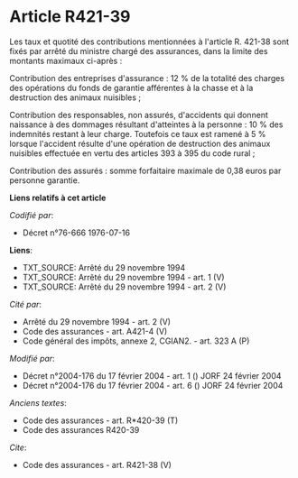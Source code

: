 # Article R421-39

Les taux et quotité des contributions mentionnées à l'article R. 421-38 sont fixés par arrêté du ministre chargé des
assurances, dans la limite des montants maximaux ci-après : 

Contribution des entreprises d'assurance : 12 % de la totalité des charges des opérations du fonds de garantie afférentes à
la chasse et à la destruction des animaux nuisibles ; 

Contribution des responsables, non assurés, d'accidents qui donnent naissance à des dommages résultant d'atteintes à la
personne : 10 % des indemnités restant à leur charge. Toutefois ce taux est ramené à 5 % lorsque l'accident résulte d'une
opération de destruction des animaux nuisibles effectuée en vertu des articles 393 à 395 du code rural ; 

Contribution des assurés : somme forfaitaire maximale de 0,38 euros par personne garantie.

**Liens relatifs à cet article**

_Codifié par_:

  - Décret n°76-666 1976-07-16

**Liens**:

  - TXT_SOURCE: Arrêté du 29 novembre 1994
  - TXT_SOURCE: Arrêté du 29 novembre 1994 - art. 1 (V)
  - TXT_SOURCE: Arrêté du 29 novembre 1994 - art. 2 (V)

_Cité par_:

  - Arrêté du 29 novembre 1994 - art. 2 (V)
  - Code des assurances - art. A421-4 (V)
  - Code général des impôts, annexe 2, CGIAN2. - art. 323 A (P)

_Modifié par_:

  - Décret n°2004-176 du 17 février 2004 - art. 1 () JORF 24 février 2004
  - Décret n°2004-176 du 17 février 2004 - art. 6 () JORF 24 février 2004

_Anciens textes_:

  - Code des assurances - art. R*420-39 (T)
  - Code des assurances R420-39

_Cite_:

  - Code des assurances - art. R421-38 (V)
